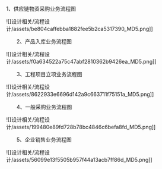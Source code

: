 1、供应链物资采购业务流程图  
  

![[设计相关/流程设计/assets/be804caffebba1882fee5b2ca5317390_MD5.png]]

  
  2、产品入库业务流程图  
  

![[设计相关/流程设计/assets/f0a634522a75c47abf2810362b9426ea_MD5.png]]

  
  3、工程项目立项业务流程图  
  

![[设计相关/流程设计/assets/8622933e6696d142a9c663711f75151a_MD5.png]]

  
  4、一般采购业务流程图  
  

![[设计相关/流程设计/assets/199480e89fd728b78bc4846c6befa8fd_MD5.png]]

  
  5、企业销售业务流程图  
  

![[设计相关/流程设计/assets/56099e13f5505b957f44a13acb7ff86d_MD5.png]]